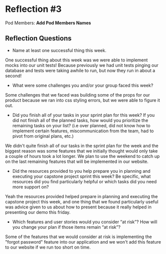 # Reflection #3

Pod Members: **Add Pod Members Names**

## Reflection Questions

* Name at least one successful thing this week.

 One successful thing about this week was we were able to implement mocks into our unit tests!  Because previously we had unit tests pinging our database and tests were taking awhile to run, but now they run in about a second!

* What were some challenges you and/or your group faced this week?

 Some challenges that we faced was building some of the props for our product because we ran into css styling errors, but we were able to figure it out.

* Did you finish all of your tasks in your sprint plan for this week? If you did not finish all of the planned tasks, how would you prioritize the remaining tasks on your list?  (i.e over planned, did not know how to implement certain features, miscommunication from the team, had to pivot from original plans, etc.)

 We didn't quite finish all of our tasks in the sprint plan for the week and the biggest reason was some features that we initially thought would only take a couple of hours took a lot longer.  We plan to use the weekend to catch up on the last remaining features that will be implemented in our website.

* Did the resources provided to you help prepare you in planning and executing your capstone project sprint this week? Be specific, what resources did you find particularly helpful or which tasks did you need more support on?

 Yeah the resources provided helped prepare in planning and executing the capstone project this week, and one thing that we found particularly useful was advice given to us about how to present because it really helped in presenting our demo this friday.

* Which features and user stories would you consider “at risk”? How will you change your plan if those items remain “at risk”?

 Some of the features that we would consider at risk is implementing the "forgot password" feature into our application and we won't add this feature to our website if we run too short on time.
